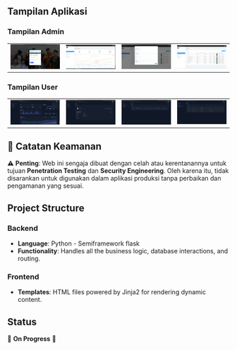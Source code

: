 <h2>Tampilan Aplikasi</h2>

<h3>Tampilan Admin</h3>
<table>
  <tr>
    <td><img src="static/images/login.png" width="500"/></td>
    <td><img src="static/images/admin.png" width="500"/></td>
    <td><img src="static/images/form siswa.png" width="500"/></td>
    <td><img src="static/images/siswa.png" width="500"/></td>
  </tr>
</table>

<h3>Tampilan User</h3>
<table>
  <tr>
    <td><img src="static/images/userDashboard.png" width="500"/></td>
    <td><img src="static/images/userProfile.png" width="500"/></td>
    <td><img src="static/images/error/nilaiku.png" width="500"/></td>
    <td><img src="static/images/jadwal.png" width="500"/></td>
  </tr>
</table>

## 📢 Catatan Keamanan
⚠️ **Penting**: Web ini sengaja dibuat dengan celah atau kerentanannya untuk tujuan **Penetration Testing** dan **Security Engineering**. Oleh karena itu, tidak disarankan untuk digunakan dalam aplikasi produksi tanpa perbaikan dan pengamanan yang sesuai.

## Project Structure

### Backend
- **Language**: Python - Semiframework flask
- **Functionality**: Handles all the business logic, database interactions, and routing.

### Frontend
- **Templates**: HTML files powered by Jinja2 for rendering dynamic content.

## Status
🚧 **On Progress** 🚧

